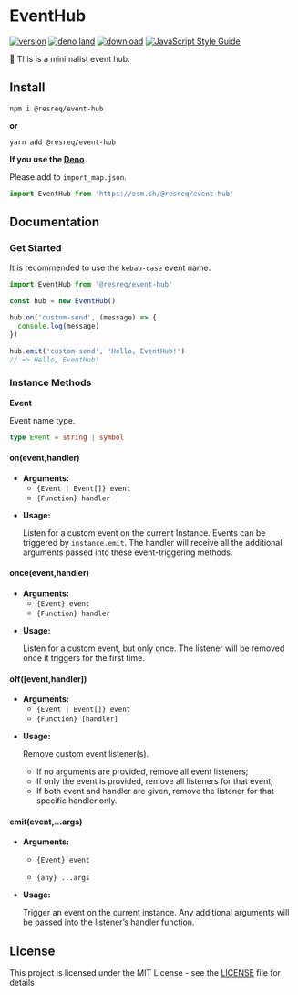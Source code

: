 # EventHub

[![version](https://img.shields.io/github/v/release/molvqingtai/event-hub)](https://www.npmjs.com/package/@resreq/event-hub) [![deno land](http://img.shields.io/badge/available%20on-deno.land/x-lightgrey.svg?logo=deno&labelColor=black&color=blue)](https://deno.land/x/event_hub) [![download](https://img.shields.io/npm/dt/@resreq/event-hub)](https://www.npmjs.com/package/@resreq/event-hub) [![JavaScript Style Guide](https://img.shields.io/badge/code_style-standard-brightgreen.svg)](https://standardjs.com)

🚌 This is a minimalist event hub.

## Install

```shell
npm i @resreq/event-hub
```

**or**

```shell
yarn add @resreq/event-hub
```

**If you use the [Deno](https://deno.land/)**

Please add to `import_map.json`.

```js
import EventHub from 'https://esm.sh/@resreq/event-hub'
```

## Documentation

### Get Started

It is recommended to use the `kebab-case` event name.

```js
import EventHub from '@resreq/event-hub'

const hub = new EventHub()

hub.on('custom-send', (message) => {
  console.log(message)
})

hub.emit('custom-send', 'Hello, EventHub!')
// => Hello, EventHub!
```

### Instance Methods

**Event**

Event name type.

```typescript
type Event = string | symbol
```

#### on(event,handler)

- **Arguments:**
  - `{Event | Event[]} event`
  - `{Function} handler`

* **Usage:**

  Listen for a custom event on the current Instance. Events can be triggered by `instance.emit`. The handler will receive all the additional arguments passed into these event-triggering methods.

#### once(event,handler)

- **Arguments:**
  - `{Event} event`
  - `{Function} handler`

* **Usage:**

  Listen for a custom event, but only once. The listener will be removed once it triggers for the first time.

#### off([event,handler])

- **Arguments:**
  - `{Event | Event[]} event`
  - `{Function} [handler]`

* **Usage:**

  Remove custom event listener(s).

  - If no arguments are provided, remove all event listeners;
  - If only the event is provided, remove all listeners for that event;
  - If both event and handler are given, remove the listener for that specific handler only.

#### emit(event,...args)

- **Arguments:**

  - `{Event} event`

  - `{any} ...args`

* **Usage:**

  Trigger an event on the current instance. Any additional arguments will be passed into the listener’s handler function.

## License

This project is licensed under the MIT License - see the [LICENSE](https://github.com/molvqingtai/event-hub/blob/main/LICENSE) file for details
